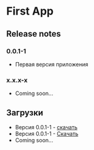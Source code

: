 # First App

## Release notes
### 0.0.1-1
- Первая версия приложения
### x.x.x-x
- Coming soon...

## Загрузки
- Версия 0.0.1-1 - <a href="apks/first_app_debug_0.0.1-1.apk" download>скачать</a>
- Версия 0.0.1-1 - [Скачать](apks/first_app_debug_0.0.1-1.apk)
- Coming soon...